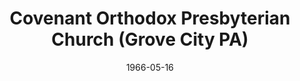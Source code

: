 ---
date: &id001 1966-05-16
end_date: null
location:
  address: 140 E. Poplar Street
  city: Grove City
  state: PA
minister:
- end: 1979-01-01
  name: Henry Tavares
  start: 1965-01-01
  type: pastor
- end: 1987-01-01
  name: Ivan Davis
  start: 1980-01-01
  type: pastor
- end: 1996-01-01
  name: Daniel Osborne
  start: 1988-01-01
  type: pastor
- end: 2013-01-01
  name: Gerald Dodds
  start: 1997-01-01
  type: pastor
- end: null
  name: Jeremy Jones
  start: 2013-01-01
  type: pastor
- end: null
  name: Jeremy Jones
  start: 2013-01-01
  type: Associate Pastor
ministers:
- Henry Tavares
- Ivan Davis
- Daniel Osborne
- Gerald Dodds
- Jeremy Jones
- Jeremy Jones
name: Covenant Orthodox Presbyterian Church
names:
- end: null
  name: Covenant Orthodox Presbyterian Church
  start: 1966-05-16
origination_date: *id001
raw_data: "PA  Grove City\n\nCovenant Orthodox Presbyterian Church (May 16, 1966\u2013\
  \ )\n140 E. Poplar Street\nPastors: Henry Tavares, 1965\u201379\nIvan Davis, 1980\u2013\
  87\nDaniel Osborne, 1988\u201396\nGerald Dodds, 1997\u20132013\nJeremy Jones, 2013\u2013\
  \nAssoc. Pastor: Jeremy Jones, 2013"
received_from: MISSING
states:
- PA
status:
  active: true
  end_date: null
  reason: null
  received_from: null
  withdrawal_to: null
title: Covenant Orthodox Presbyterian Church (Grove City PA)

---
